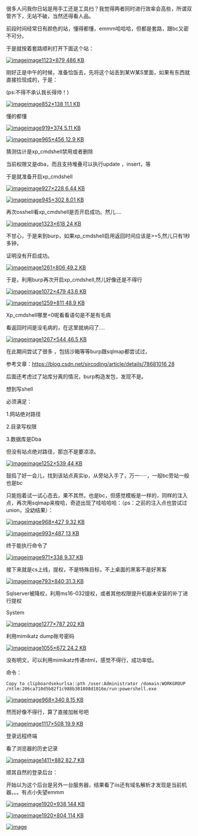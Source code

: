 很多人问我你日站是用手工还是工具扫？我觉得两者同时进行效率会高些，所谓双管齐下，无站不破，当然还得看人品。

前段时间经常日有颜色的站，懂得都懂，emmm哈哈哈，但都是套路，跟bc又密不可分。

于是就按着套路顺利打开下面这个站：



[![image](https://forum.90sec.com/uploads/default/optimized/2X/6/6e1da6c585cd3097f8a1330adf3af429542ba6cf_2_638x500.jpeg)image1123×879 486 KB](https://forum.90sec.com/uploads/default/original/2X/6/6e1da6c585cd3097f8a1330adf3af429542ba6cf.jpeg)



刚好正是中午的时候，准备恰饭去，先将这个站丢到某W某S里面，如果有东西就直接捡现成的，于是：

(ps:不得不承认我长得帅！)



[![image](https://forum.90sec.com/uploads/default/original/2X/0/0230475b22d92b39f758af84d089987ebf6b9bba.png)image852×138 11.1 KB](https://forum.90sec.com/uploads/default/original/2X/0/0230475b22d92b39f758af84d089987ebf6b9bba.png)



懂的都懂



[![image](https://forum.90sec.com/uploads/default/original/2X/9/92828b2b9d654202cf0cfbff110a7057bd6a1966.png)image919×374 5.11 KB](https://forum.90sec.com/uploads/default/original/2X/9/92828b2b9d654202cf0cfbff110a7057bd6a1966.png)





[![image](https://forum.90sec.com/uploads/default/original/2X/3/30d1c57e9e91b1f3dd4638e37fee8c1384a2cbc2.png)image965×456 12.9 KB](https://forum.90sec.com/uploads/default/original/2X/3/30d1c57e9e91b1f3dd4638e37fee8c1384a2cbc2.png)



猜测估计是xp_cmdshell禁用或者删除

当前权限又是dba，而且支持堆叠可以执行update ，insert，等

于是就准备开启xp_cmdshell



[![image](https://forum.90sec.com/uploads/default/original/2X/8/8fbea8b1bb277b150855e03bd2332670d7b6547f.png)image927×228 6.44 KB](https://forum.90sec.com/uploads/default/original/2X/8/8fbea8b1bb277b150855e03bd2332670d7b6547f.png)





[![image](https://forum.90sec.com/uploads/default/original/2X/b/b7ba3d6516a6738889f9dbdcd2367b3a1761a599.png)image945×302 8.01 KB](https://forum.90sec.com/uploads/default/original/2X/b/b7ba3d6516a6738889f9dbdcd2367b3a1761a599.png)



再次osshell看xp_cmdshell是否开启成功。然儿….



[![image](https://forum.90sec.com/uploads/default/original/2X/1/186cf6ff080f83ce4cdc829f22808c9483450767.png)image1323×618 24 KB](https://forum.90sec.com/uploads/default/original/2X/1/186cf6ff080f83ce4cdc829f22808c9483450767.png)



不甘心，于是来到burp，如果xp_cmdshell启用返回时间应该是>=5,然儿只有1秒多钟，

证明没有开启成功。



[![image](https://forum.90sec.com/uploads/default/optimized/2X/a/a503030e97bd49846fd2f6eb35b140dbb0a14ca6_2_690x441.png)image1261×806 49.2 KB](https://forum.90sec.com/uploads/default/original/2X/a/a503030e97bd49846fd2f6eb35b140dbb0a14ca6.png)



于是，利用burp再次开启xp_cmdshell,然儿好像还是不得行



[![image](https://forum.90sec.com/uploads/default/optimized/2X/8/8b23886ab9e6c29e3ea79a6d98999d13f42d2f12_2_690x308.png)image1072×479 43.6 KB](https://forum.90sec.com/uploads/default/original/2X/8/8b23886ab9e6c29e3ea79a6d98999d13f42d2f12.png)





[![image](https://forum.90sec.com/uploads/default/optimized/2X/c/c372ca4b57b9eed484dd7f0431fdc2619a891927_2_690x444.png)image1259×811 48.9 KB](https://forum.90sec.com/uploads/default/original/2X/c/c372ca4b57b9eed484dd7f0431fdc2619a891927.png)



Xp_cmdshell哪里=0呢看看语句是不是有毛病

看返回时间是没毛病的，在这里就纳闷了….



[![image](https://forum.90sec.com/uploads/default/optimized/2X/0/0c2b41aff5de2445d59a34f699463d9354444473_2_690x296.png)image1267×544 46.5 KB](https://forum.90sec.com/uploads/default/original/2X/0/0c2b41aff5de2445d59a34f699463d9354444473.png)



在此期间尝试了很多 ，包括沙箱等等burp跟sqlmap都尝试过，

参考文章：[https://blog.csdn.net/sircoding/article/details/78681016 28](https://blog.csdn.net/sircoding/article/details/78681016)

后面还考虑过了站库分离的情况，burp构造发包，发现不是。

想到写shell

必须满足：

1.网站绝对路径

2.目录写权限

3.数据库是Dba

但没有站点绝对路径，那岂不是要凉凉。



[![image](https://forum.90sec.com/uploads/default/optimized/2X/d/dcadb5a0899de19ad7ba5260b9e995b5066e925a_2_690x297.png)image1252×539 44 KB](https://forum.90sec.com/uploads/default/original/2X/d/dcadb5a0899de19ad7ba5260b9e995b5066e925a.png)



鼓捣了好一会儿，找到该站点真实ip，从旁站入手了，万一·····，一般bc旁站一般也是bc

只能抱着试一试心态去，果不其然，也是bc，但感觉模板是一样的，同样的注入点，再次用sqlmap来梭哈，奇迹出现了哇哈哈哈：（ps：之前的注入点也尝试过union，没幼结果）：



[![image](https://forum.90sec.com/uploads/default/original/2X/2/272b4ac416eb189d1bfbde0881fbe0991df48496.png)image968×427 9.32 KB](https://forum.90sec.com/uploads/default/original/2X/2/272b4ac416eb189d1bfbde0881fbe0991df48496.png)





[![image](https://forum.90sec.com/uploads/default/original/2X/c/c3033fe26849cb574699ef9954fc001b591aa51f.png)image993×487 13 KB](https://forum.90sec.com/uploads/default/original/2X/c/c3033fe26849cb574699ef9954fc001b591aa51f.png)



终于能执行命令了



[![image](https://forum.90sec.com/uploads/default/original/2X/e/e4f59ccb9c9a0d2be30769716ff0d7836b63cc35.png)image971×338 9.37 KB](https://forum.90sec.com/uploads/default/original/2X/e/e4f59ccb9c9a0d2be30769716ff0d7836b63cc35.png)



接下来就是cs上线，提权，不是特殊目标，不上桌面的黑客不是好黑客



[![image](https://forum.90sec.com/uploads/default/original/2X/5/53648eb18430f460bcd79614652b05a31436997a.png)image793×840 31.3 KB](https://forum.90sec.com/uploads/default/original/2X/5/53648eb18430f460bcd79614652b05a31436997a.png)



Sqlserver被降权，利用ms16-032提权，或者其他权限提升机器未安装的补丁进行提权

System



[![image](https://forum.90sec.com/uploads/default/optimized/2X/e/e5bb5d0e7dd3de8e8248e080fc64100ff646d22d_2_690x425.png)image1277×787 202 KB](https://forum.90sec.com/uploads/default/original/2X/e/e5bb5d0e7dd3de8e8248e080fc64100ff646d22d.png)



利用mimikatz dump账号密码



[![image](https://forum.90sec.com/uploads/default/original/2X/7/71819c84bd738e99bd5bc5d63f624b27affa6b50.png)image1055×672 24.2 KB](https://forum.90sec.com/uploads/default/original/2X/7/71819c84bd738e99bd5bc5d63f624b27affa6b50.png)



没有明文，可以利用mimikatz传递ntml，感觉不得行，成功率低。

命令：

```
Copy to clipboardsekurlsa::pth /user:Administrator /domain:WORKGROUP /ntlm:206ca710d5b82f1c988b301808d1016e/run:powershell.exe
```



[![image](https://forum.90sec.com/uploads/default/original/2X/4/421999935db9f8fd4704b61f260ffbe548e3e66c.png)image968×340 8.15 KB](https://forum.90sec.com/uploads/default/original/2X/4/421999935db9f8fd4704b61f260ffbe548e3e66c.png)



然而好像不得行，算了直接加帐号吧



[![image](https://forum.90sec.com/uploads/default/optimized/2X/6/61a0fd1e6ea3ee55d2c8aa1af24bfb600192f1de_2_690x313.png)image1117×508 19.9 KB](https://forum.90sec.com/uploads/default/original/2X/6/61a0fd1e6ea3ee55d2c8aa1af24bfb600192f1de.png)



登录远程终端

看了浏览器的历史记录



[![image](https://forum.90sec.com/uploads/default/optimized/2X/5/58444b4a1b0deffe8517423a069eb89000a8653f_2_690x431.png)image1411×882 82.7 KB](https://forum.90sec.com/uploads/default/original/2X/5/58444b4a1b0deffe8517423a069eb89000a8653f.png)



顺其自然的登录后台：

开始以为这个后台是另外一台服务器，结果看了iis还有域名解析才发现是当前机器。。。有点小失望emmm



[![image](https://forum.90sec.com/uploads/default/optimized/2X/9/933fc7de7fedb6d7e0e62d7534c547a4d9e27e03_2_690x337.png)image1920×938 144 KB](https://forum.90sec.com/uploads/default/original/2X/9/933fc7de7fedb6d7e0e62d7534c547a4d9e27e03.png)





[![image](https://forum.90sec.com/uploads/default/optimized/2X/a/ae101e2cc720559c78f8231d16f364af66d481eb_2_690x288.png)image1920×804 114 KB](https://forum.90sec.com/uploads/default/original/2X/a/ae101e2cc720559c78f8231d16f364af66d481eb.png)





[![image](https://forum.90sec.com/uploads/default/optimized/2X/3/3815cb45df194ac36f7896c77bfeb20463c453dd_2_690x359.png)](https://forum.90sec.com/uploads/default/original/2X/3/3815cb45df194ac36f7896c77bfeb20463c453dd.png)